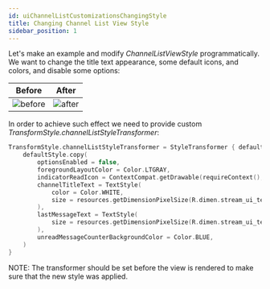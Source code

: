 ```yaml
---
id: uiChannelListCustomizationsChangingStyle
title: Changing Channel List View Style
sidebar_position: 1
---
```

Let's make an example and modify _ChannelListViewStyle_ programmatically. We want to change the title text appearance, some default icons, and colors, and disable some options:

| Before | After |
| --- | --- |
|![before](https://user-images.githubusercontent.com/17440581/113403216-92b32400-93a6-11eb-83ef-666f25d4bcea.png)|![after](https://user-images.githubusercontent.com/17440581/113402656-a4e09280-93a5-11eb-859c-6445043fdf9f.png)|

In order to achieve such effect we need to provide custom _TransformStyle.channelListStyleTransformer_:
```kotlin
TransformStyle.channelListStyleTransformer = StyleTransformer { defaultStyle ->
    defaultStyle.copy(
        optionsEnabled = false,
        foregroundLayoutColor = Color.LTGRAY,
        indicatorReadIcon = ContextCompat.getDrawable(requireContext(), R.drawable.stream_ui_ic_clock)!!,
        channelTitleText = TextStyle(
            color = Color.WHITE,
            size = resources.getDimensionPixelSize(R.dimen.stream_ui_text_large),
        ),
        lastMessageText = TextStyle(
            size = resources.getDimensionPixelSize(R.dimen.stream_ui_text_small),
        ),
        unreadMessageCounterBackgroundColor = Color.BLUE,
    )
}
```
NOTE: The transformer should be set before the view is rendered to make sure that the new style was applied.
